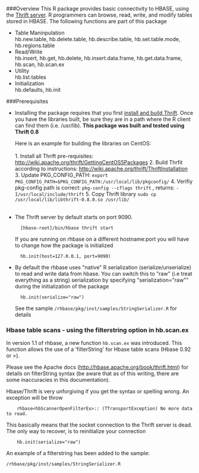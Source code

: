 ###Overview
This R package provides basic connectivity to HBASE, using the [Thrift server](http://thrift.apache.org/). R programmers can browse, read, write, and modify tables stored in HBASE. The following functions are part of this package

* Table Maninpulation <br>
        hb.new.table, hb.delete.table, hb.describe.table, hb.set.table.mode, hb.regions.table
* Read/Write <br>
        hb.insert, hb.get, hb.delete, hb.insert.data.frame, hb.get.data.frame, hb.scan, hb.scan.ex
* Utility <br>
        hb.list.tables
* Initialization <br>
        hb.defaults, hb.init

###Prerequisites
* Installing the package requires that you first [install and build Thrift](http://wiki.apache.org/thrift/ThriftInstallation).  Once you have the libraries built, be sure they are in a path where the R client can find them  (i.e. /usr/lib).  <b>This package was built and tested using Thrift 0.8</b>

    Here is an example for building the libraries on CentOS:
       <br><br>
       1.  Install all Thrift pre-requisites:   http://wiki.apache.org/thrift/GettingCentOS5Packages
       2.  Build Thrfit according to instructions:  http://wiki.apache.org/thrift/ThriftInstallation
       3.  Update PKG_CONFIG_PATH:  `export PKG_CONFIG_PATH=$PKG_CONFIG_PATH:/usr/local/lib/pkgconfig/`
       4.  Verifiy pkg-config path is correct:   `pkg-config --cflags thrift`    ,  returns:    `-I/usr/local/include/thrift`
       5.  Copy Thrift library  `sudo cp /usr/local/lib/libthrift-0.8.0.so /usr/lib/`
       <br><br>
* The Thrift server by default starts on port 9090.

        [hbase-root]/bin/hbase thrift start

     If you are running on rhbase on a different hostname:port you will have to change how the package is initialized

        hb.init(host=127.0.0.1, port=9090)
* By default the rhbase uses "native" R serialization (serialize/unserialize) to read and write data from hbase.  You can switch this to "raw" (i.e treat everything as a string) serialization by specifying "serialization="raw"" during the initialization of the package

        hb.init(serialize="raw")

     See the sample `/rhbase/pkg/inst/samples/StringSerializer.R` for details
 
### Hbase table scans - using the filterstring option in hb.scan.ex
In version 1.1 of rhbase, a new function `hb.scan.ex` was introduced.  This function allows the use of a 'filterString' for Hbase table scans (Hbase 0.92 or >).  

Please see the Apache docs (http://hbase.apache.org/book/thrift.html) for details on filterString syntax (be aware that as of this writing, there are some inaccuracies in this documentation).   

Hbase/Thrift is very unforgiving if you get the syntax or spelling wrong.  An exception will be throw 

        rhbase<hbScannerOpenFilterEx>:: (TTransportException) No more data to read.

This basically means that the socket connection to the Thrift server is dead.  The only way to recover, is to reinitialize your connection

        hb.init(serialize="raw")

An example of a filterstring has been added to the sample:

   `/rhbase/pkg/inst/samples/StringSerializer.R` 

